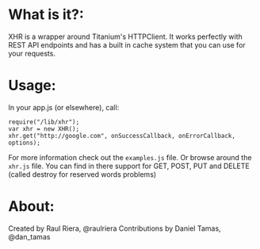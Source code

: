 # What is it?:
XHR is a wrapper around Titanium's HTTPClient. It works perfectly with REST API endpoints and has a built in cache system that you can use for your requests.

# Usage:
In your app.js (or elsewhere), call:

    require("/lib/xhr");
    var xhr = new XHR();
    xhr.get("http://google.com", onSuccessCallback, onErrorCallback, options);

For more information check out the `examples.js` file. Or browse around the `xhr.js` file. You can find in there support for GET, POST, PUT and DELETE (called destroy for reserved words problems)

# About:
Created by Raul Riera, @raulriera
Contributions by Daniel Tamas, @dan_tamas